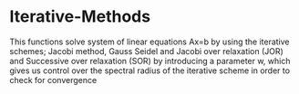 # Iterative-Methods
This functions solve system of linear equations Ax=b by using the iterative schemes; Jacobi method, Gauss Seidel and Jacobi over relaxation (JOR) and Successive over relaxation (SOR) by introducing a parameter w, which gives us control over the spectral radius of the iterative scheme in order to check for convergence

